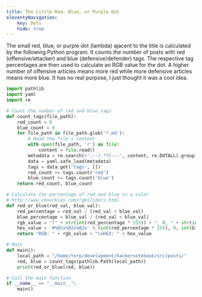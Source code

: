 ```yaml
---
title: The Little Red, Blue, or Purple Dot
eleventyNavigation:
    key: Dots
    hide: true
---
```


The small red, blue, or purple dot (lambda) ajacent to the title is calculated by the following Python program. It counts the number of posts with red (offensive/attacker) and blue (defensive/defender) tags. The respective tag percentages are then used to calculate an RGB value for the dot. A higher number of offensive articles means more red while more defensive articles means more blue. It has no real purpose, I just thought it was a cool idea.

```python
import pathlib
import yaml
import re

# Count the number of red and blue tags
def count_tags(file_path):
    red_count = 0
    blue_count = 0
    for file_path in file_path.glob('*.md'):
        # Read the file's content
        with open(file_path, 'r') as file:
            content = file.read()
        metadata = re.search(r'---(.*?)---', content, re.DOTALL).group(1)
        data = yaml.safe_load(metadata)
        tags = data.get('tags', [])
        red_count += tags.count('red')
        blue_count += tags.count('blue')
    return red_count, blue_count

# Calculate the percentage of red and blue in a color
# http://www.cknuckles.com/rgbsliders.html
def red_or_blue(red_val, blue_val):
    red_percentage = red_val / (red_val + blue_val)
    blue_percentage = blue_val / (red_val + blue_val)
    rgb_value = "(" + str(int(red_percentage * 255)) + ", 0, " + str(int(blue_percentage * 255)) + ")"
    hex_value = '#%02x%02x%02x' % (int(red_percentage * 255), 0, int(blue_percentage * 255))
    return "RGB: " + rgb_value + "\nHEX: " + hex_value

# Main
def main():
    local_path = "/home/terp/development/hackernotebook/src/posts/"
    red, blue = count_tags(pathlib.Path(local_path))
    print(red_or_blue(red, blue))

# Call the main function
if __name__ == "__main__":
    main()
```
